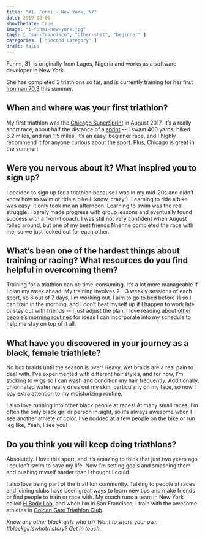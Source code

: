 ```yaml
---
title: "#1. Funmi - New York, NY"
date: 2019-08-06
showthedate: true
image: "1-funmi-new-york.jpg"
tags: [ "san-francisco", "other-shit", "beginner" ]
categories: [ "Second Category" ]
draft: false
---
```

Funmi, 31, is originally from Lagos, Nigeria and works as a software developer in New York.
<!--more-->
She has completed 3 triathlons so far, and is currently training for her first [Ironman 70.3](http://www.ironman.com/triathlon/events/americas/ironman-70.3/cozumel.aspx) this summer.

## When and where was your first triathlon?
My first triathlon was the [Chicago SuperSprint](https://www.chicagotriathlon.com/race/supersprint/) in August 2017. It’s a really short race, about half the distance of a [sprint](https://totaltriathlon.com/triathlon-distances) -- I swam 400 yards, biked 6.2 miles, and ran 1.5 miles. It’s an easy, beginner race, and I highly recommend it for anyone curious about the sport. Plus, Chicago is great in the summer!

## Were you nervous about it? What inspired you to sign up?
I decided to sign up for a triathlon because I was in my mid-20s and didn’t know how to swim or ride a bike (I know, crazy!). Learning to ride a bike was easy: it only took me an afternoon. Learning to swim was the real struggle. I barely made progress with group lessons and eventually found success with a 1-on-1 coach. I was still not very confident when August rolled around, but one of my best friends Nnenne completed the race with me, so we just looked out for each other.

## What’s been one of the hardest things about training or racing? What resources do you find helpful in overcoming them?
Training for a triathlon can be time-consuming. It’s a lot more manageable if I plan my week ahead. My training involves 2 - 3 weekly sessions of each sport, so 6 out of 7 days, I’m working out. I aim to go to bed before 11 so I can train in the morning, and I don’t beat myself up if I happen to work late or stay out with friends -- I just adjust the plan. I love reading about [other people’s morning routines](https://mymorningroutine.com) for ideas I can incorporate into my schedule to help me stay on top of it all.

## What have you discovered in your journey as a black, female triathlete?
No box braids until the season is over! Heavy, wet braids are a real pain to deal with. I’ve experimented with different hair styles, and for now, I’m sticking to wigs so I can wash and condition my hair frequently. Additionally, chlorinated water really dries out my skin, particularly on my face, so now I pay extra attention to my moisturizing routine.

I also love running into other black people at races! At many small races, I’m often the only black girl or person in sight, so it’s always awesome when I see another athlete of color. I’ve nodded at a few people on the bike or run leg like, Yeah, I see you!

## Do you think you will keep doing triathlons?
Absolutely. I love this sport, and it’s amazing to think that just two years ago I couldn’t swim to save my life. Now I’m setting goals and smashing them and pushing myself harder than I thought I could.

I also love being part of the triathlon community. Talking to people at races and joining clubs have been great ways to learn new tips and make friends or find people to train or race with. My coach runs a team in New York called [H Body Lab](https://hbodylab.com?referrer=blackgirlswhotri.com), and when I’m in San Francisco, I train with the awesome athletes in [Golden Gate Triathlon Club](https://ggtc.org).

*Know any other black girls who tri? Want to share your own #blackgirlswhotri story? Get in touch.*
